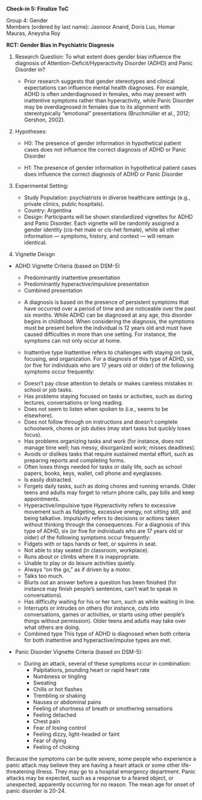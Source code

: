 **Check-in 5: Finalize ToC**

Group 4: Gender  
Members (ordered by last name): Jasnoor Anand, Doris Luo, Homar Mauras, Aneysha Roy

**RCT: Gender Bias in Psychiatric Diagnosis**

1. Research Question: To what extent does gender bias influence the diagnosis of Attention-Deficit/Hyperactivity Disorder (ADHD) and Panic Disorder in?
   * Prior research suggests that gender stereotypes and clinical expectations can influence mental health diagnoses. For example, ADHD is often underdiagnosed in 
     females, who may present with inattentive symptoms rather than hyperactivity, while Panic Disorder may be overdiagnosed in females due to its alignment with 
     stereotypically “emotional” presentations (Bruchmüller et al., 2012; Gershon, 2002).

2. Hypotheses:   
    * H0: The presence of gender information in hypothetical patient cases does not influence the correct diagnosis of ADHD or Panic Disorder
   
    * H1: The presence of gender information in hypothetical patient cases does influence the correct diagnosis of ADHD or Panic Disorder

4. Experimental Setting:  
    * Study Population: psychiatrists in diverse healthcare settings (e.g., private clinics, public hospitals).  
    * Country: Argentina
    * Design: Participants will be shown standardized vignettes for ADHD and Panic Disorder. Each vignette will be randomly assigned a gender identity (cis-het male 
      or cis-het female), while all other information — symptoms, history, and context — will remain identical.

5. Vignette Deisgn

* ADHD Vignette Criteria (based on DSM-5)
  - Predominantly inattentive presentation
  - Predominantly hyperactive/impulsive presentation
  - Combined presentation
   
   * A diagnosis is based on the presence of persistent symptoms that have occurred over a period of time and are noticeable over the past six months. While ADHD can 
    be diagnosed at any age, this disorder begins in childhood. When considering the diagnosis, the symptoms must be present before the individual is 12 years old 
    and must have caused difficulties in more than one setting. For instance, the symptoms can not only occur at home.

   * Inattentive type
    Inattentive refers to challenges with staying on task, focusing, and organization. For a diagnosis of this type of ADHD, six (or five for individuals who are 17 
    years old or older) of the following symptoms occur frequently:
    - Doesn’t pay close attention to details or makes careless mistakes in school or job tasks.
    - Has problems staying focused on tasks or activities, such as during lectures, conversations or long reading.
    - Does not seem to listen when spoken to (i.e., seems to be elsewhere).
    - Does not follow through on instructions and doesn’t complete schoolwork, chores or job duties (may start tasks but quickly loses focus).
    - Has problems organizing tasks and work (for instance, does not manage time well; has messy, disorganized work; misses deadlines).
    - Avoids or dislikes tasks that require sustained mental effort, such as preparing reports and completing forms.
    - Often loses things needed for tasks or daily life, such as school papers, books, keys, wallet, cell phone and eyeglasses.
    - Is easily distracted.
    - Forgets daily tasks, such as doing chores and running errands. Older teens and adults may forget to return phone calls, pay bills and keep appointments.
   
   * Hyperactive/impulsive type
    Hyperactivity refers to excessive movement such as fidgeting, excessive energy, not sitting still, and being talkative. Impulsivity refers to decisions or 
    actions taken without thinking through the consequences. For a diagnosis of this type of ADHD, six (or five for individuals who are 17 years old or older) of the 
    following symptoms occur frequently:
    - Fidgets with or taps hands or feet, or squirms in seat.
    - Not able to stay seated (in classroom, workplace).
    - Runs about or climbs where it is inappropriate.
    - Unable to play or do leisure activities quietly.
    - Always “on the go,” as if driven by a motor.
    - Talks too much.
    - Blurts out an answer before a question has been finished (for instance may finish people’s sentences, can’t wait to speak in conversations).
    - Has difficulty waiting for his or her turn, such as while waiting in line.
    - Interrupts or intrudes on others (for instance, cuts into conversations, games or activities, or starts using other people’s things without permission). Older 
      teens and adults may take over what others are doing.

   * Combined type
     This type of ADHD is diagnosed when both criteria for both inattentive and hyperactive/impulse types are met.

     
* Panic Disorder Vignette Criteria (based on DSM-5):
  - During an attack, several of these symptoms occur in combination:
    - Palpitations, pounding heart or rapid heart rate
    - Numbness or tingling
    - Sweating
    - Chills or hot flashes
    - Trembling or shaking
    - Nausea or abdominal pains
    - Feeling of shortness of breath or smothering sensations
    - Feeling detached
    - Chest pain
    - Fear of losing control
    - Feeling dizzy, light-headed or faint
    - Fear of dying
    - Feeling of choking

Because the symptoms can be quite severe, some people who experience a panic attack may believe they are having a heart attack or some other life-threatening illness. They may go to a hospital emergency department. Panic attacks may be expected, such as a response to a feared object, or unexpected, apparently occurring for no reason. The mean age for onset of panic disorder is 20-24.






